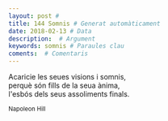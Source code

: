 ```yaml
---
layout: post #
title: 144 Somnis # Generat automàticament
date: 2018-02-13 # Data
description:  # Argument
keywords: somnis # Paraules clau
coments:  # Comentaris
---
```


Acaricie les seues visions i somnis, <br />
perquè són fills de la seua ànima, <br />
l'esbós dels seus assoliments finals. <br />

<small>Napoleon Hill</small>
